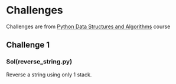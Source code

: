 # Challenges
Challenges are from [Python Data Structures and Algorithms](https://www.linkedin.com/learning/python-data-structures-and-algorithms) course 

## Challenge 1
### Sol(reverse_string.py)
Reverse a string using only 1 stack.